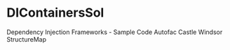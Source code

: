 # DIContainersSol
Dependency Injection Frameworks - Sample Code
Autofac
Castle Windsor
StructureMap

